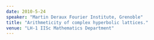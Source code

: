 ```yaml
---
date: 2010-5-24
speaker: "Martin Deraux Fourier Institute, Grenoble"
title: "Arithmeticity of complex hyperbolic lattices."
venue: "LH-1 IISc Mathematics Department"
---
```


